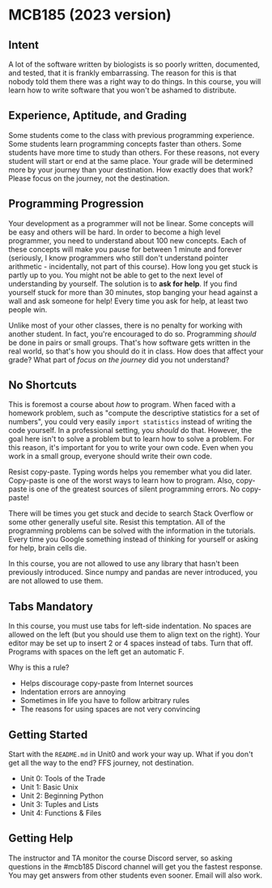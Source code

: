 MCB185 (2023 version)
=====================

## Intent ##

A lot of the software written by biologists is so poorly written, documented,
and tested, that it is frankly embarrassing. The reason for this is that nobody
told them there was a right way to do things. In this course, you will learn
how to write software that you won't be ashamed to distribute.

## Experience, Aptitude, and Grading ##

Some students come to the class with previous programming experience. Some
students learn programming concepts faster than others. Some students have more
time to study than others. For these reasons, not every student will start or
end at the same place. Your grade will be determined more by your journey than
your destination. How exactly does that work? Please focus on the journey, not
the destination.

## Programming Progression ##

Your development as a programmer will not be linear. Some concepts will be easy
and others will be hard. In order to become a high level programmer, you need
to understand about 100 new concepts. Each of these concepts will make you
pause for between 1 minute and forever (seriously, I know programmers who still
don't understand pointer arithmetic - incidentally, not part of this course).
How long you get stuck is partly up to you. You might not be able to get to the
next level of understanding by yourself. The solution is to **ask for help**.
If you find yourself stuck for more than 30 minutes, stop banging your head
against a wall and ask someone for help! Every time you ask for help, at least
two people win.

Unlike most of your other classes, there is no penalty for working with another
student. In fact, you're encouraged to do so. Programming *should* be done in
pairs or small groups. That's how software gets written in the real world, so
that's how you should do it in class. How does that affect your grade? What
part of *focus on the journey* did you not understand?

## No Shortcuts ##

This is foremost a course about *how* to program. When faced with a homework
problem, such as "compute the descriptive statistics for a set of numbers", you
could very easily `import statistics` instead of writing the code yourself. In
a professional setting, you *should* do that. However, the goal here isn't to
solve a problem but to learn how to solve a problem. For this reason, it's
important for you to write your own code. Even when you work in a small group,
everyone should write their own code.

Resist copy-paste. Typing words helps you remember what you did later.
Copy-paste is one of the worst ways to learn how to program. Also, copy-paste
is one of the greatest sources of silent programming errors. No copy-paste!

There will be times you get stuck and decide to search Stack Overflow or some
other generally useful site. Resist this temptation. All of the programming
problems can be solved with the information in the tutorials. Every time you
Google something instead of thinking for yourself or asking for help, brain
cells die.

In this course, you are not allowed to use any library that hasn't been
previously introduced. Since numpy and pandas are never introduced, you are not
allowed to use them.

## Tabs Mandatory ##

In this course, you must use tabs for left-side indentation. No spaces are
allowed on the left (but you should use them to align text on the right). Your
editor may be set up to insert 2 or 4 spaces instead of tabs. Turn that off.
Programs with spaces on the left get an automatic F.

Why is this a rule?

+ Helps discourage copy-paste from Internet sources
+ Indentation errors are annoying
+ Sometimes in life you have to follow arbitrary rules
+ The reasons for using spaces are not very convincing

## Getting Started ##

Start with the `README.md` in Unit0 and work your way up. What if you don't get
all the way to the end? FFS journey, not destination.

+ Unit 0: Tools of the Trade
+ Unit 1: Basic Unix
+ Unit 2: Beginning Python
+ Unit 3: Tuples and Lists
+ Unit 4: Functions & Files


## Getting Help ##

The instructor and TA monitor the course Discord server, so asking questions in
the #mcb185 Discord channel will get you the fastest response. You may get
answers from other students even sooner. Email will also work.
